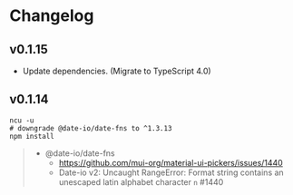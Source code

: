 # Changelog

## v0.1.15

* Update dependencies. (Migrate to TypeScript 4.0)



## v0.1.14

```
ncu -u
# downgrade @date-io/date-fns to ^1.3.13
npm install
```

> * @date-io/date-fns
>     * https://github.com/mui-org/material-ui-pickers/issues/1440
>     * Date-io v2: Uncaught RangeError: Format string contains an unescaped latin alphabet character `n` #1440

